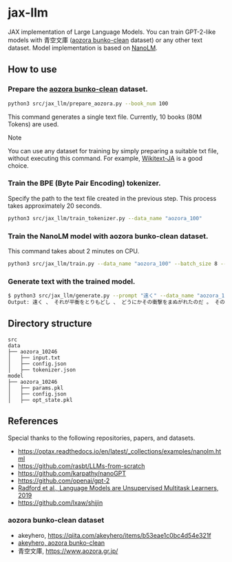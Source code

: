# jax-llm
JAX implementation of Large Language Models.
You can train GPT-2-like models with 青空文庫 ([aozora bunko-clean](https://huggingface.co/datasets/globis-university/aozorabunko-clean) dataset) or any other text dataset.
Model implementation is based on [NanoLM](https://optax.readthedocs.io/en/latest/_collections/examples/nanolm.html).

## How to use

###  Prepare the [aozora bunko-clean](https://huggingface.co/datasets/globis-university/aozorabunko-clean) dataset.

```bash
python3 src/jax_llm/prepare_aozora.py --book_num 100
```
This command generates a single text file. Currently, 10 books (80M Tokens) are used.

> [!NOTE]
> You can use any dataset for training by simply preparing a suitable txt file, without executing this command. For example, [Wikitext-JA](http://www.lsta.media.kyoto-u.ac.jp/resource/data/wikitext-ja) is a good choice.

###  Train the BPE (Byte Pair Encoding) tokenizer.
Specify the path to the text file created in the previous step. This process takes approximately 20 seconds.
```bash
python3 src/jax_llm/train_tokenizer.py --data_name "aozora_100"
```

###  Train the NanoLM model with aozora bunko-clean dataset.

This command takes about 2 minutes on CPU.
```bash
python3 src/jax_llm/train.py --data_name "aozora_100" --batch_size 8 --n_iterations 500 --n_freq_eval 100 --dropout_rate 0.0 --learning_rate 0.0005 --num_layers 4 --embed_size 256  --head_size 64 --num_heads 4
```

### Generate text with the trained model.
```bash
$ python3 src/jax_llm/generate.py --prompt "遠く" --data_name "aozora_100" --max_new_tokens 50
Output: 遠く 、 それが平衡をとりもどし 、 どうにかその衝撃をまぬがれたのだ 。 その精神がどんどん成長して 、 また 、 色のさめたたてがみや尾はもつれたうえに 、 色のさめたたてがみや尾はもつれたうえに 、 弔いのときの人の泣き声のようだった 。 わたしは 、 ほかに心をなだめてくれるものはない わたしは 、 まさに耳もとで咆哮するのを聞くと 、 マストはきしみ 、 それが平衡をとりもどし 、 ほかに心をなだめてくれるものはない 。 年老い 、 マストはきしみ 、 生命の潮を健康な流れにして血管に送りこむのだが 。 「 聞くところによると 。 じっさい 、 こんな陰鬱な思いはたちまちにして 。 しかし 、 色のさめたたてがみや尾はもつれたうえに 、 獲物をもとめているような気がした 、 こんな陰鬱な思いはたちまちにして 、 あのなつかしい
```

## Directory structure
```
src
data
├── aozora_10246
│   ├── input.txt
│   ├── config.json
│   ├── tokenizer.json
model
├── aozora_10246
│   ├── params.pkl
│   ├── config.json
│   ├── opt_state.pkl
```

## References
Special thanks to the following repositories, papers, and datasets.
- https://optax.readthedocs.io/en/latest/_collections/examples/nanolm.html
- https://github.com/rasbt/LLMs-from-scratch
- https://github.com/karpathy/nanoGPT
- https://github.com/openai/gpt-2
- [Radford et al., Language Models are Unsupervised Multitask Learners, 2019](https://d4mucfpksywv.cloudfront.net/better-language-models/language-models.pdf)
- https://github.com/lxaw/shijin

### aozora bunko-clean dataset
- akeyhero, https://qiita.com/akeyhero/items/b53eae1c0bc4d54e321f
- [akeyhero, aozora bunko-clean](https://huggingface.co/datasets/globis-university/aozorabunko-clean)
- 青空文庫, https://www.aozora.gr.jp/
